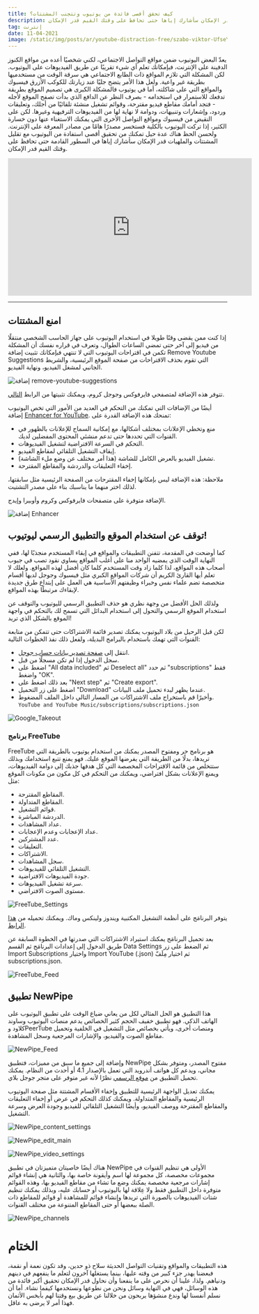 ```yaml
---
title: كيف تحقق أقصى فائدة من يوتيوب وتتجنب المشتتات؟
description: على الرغم من أهمية اليوتيوب كأحد مصادر المعرفة فالمشكلة الكبرى هي تصميم الموقع بطريقة تدفعك للاستمرار في استخدامه - بصرف النظر عن الدافع الذي بدأت تصفح الموقع لأجله - فتجد أمامك مقاطع فيديو مقترحة، وقوائم تشغيل منشئة تلقائيًا من أجلك، وتعليقات وردود، وإشعارات وتنبيهات، ودوامة لا نهاية لها من الفيديوهات الترفيهية وغيرها. ولحسن الحظ هناك عدة حيل تمكنك من تحقيق أقصى استفادة من اليوتيوب مع تقليل المشتتات والملهيات قدر الإمكان سأشارك إياها حتى تحافظ على وقتك القيم قدر الإمكان.
tag: إنترنت
date: 11-04-2021
image: /static/img/posts/ar/youtube-distraction-free/szabo-viktor-UfseYCHvIH0-unsplash.jpg
---
```


يعدّ البعض اليوتيوب ضمن مواقع التواصل الاجتماعي، لكني شخصيًا أعده من مواقع الكنوز الدفينة على الإنترنت، فبإمكانك تعلم أي شيء تقريبًا عن طريق الفيديوهات على اليوتيوب. لكن المشكلة التي تلازم المواقع ذات الطابع الاجتماعي هي سرقة الوقت من مستخدميها بطريقة غير واعية. ولعل هذا الأمر يتضح جليًا عند زيارتك للكوكب الأزرق فيسبوك والمواقع التي على شاكلته، أما في يوتيوب فالمشكلة الكبرى هي تصميم الموقع بطريقة تدفعك للاستمرار في استخدامه - بصرف النظر عن الدافع الذي بدأت تصفح الموقع لأجله - فتجد أمامك مقاطع فيديو مقترحة، وقوائم تشغيل منشئة تلقائيًا من أجلك، وتعليقات وردود، وإشعارات وتنبيهات، ودوامة لا نهاية لها من الفيديوهات الترفيهية وغيرها. لكن على النقيض من فيسبوك ومواقع التواصل الأخرى التي يمكنك الاستغناء عنها دون خسارة الكثير، إذا تركت اليوتيوب بالكلية فستخسر مصدرًا هامًا من مصادر المعرفة على الإنترنت. ولحسن الحظ هناك عدة حيل تمكنك من تحقيق أقصى استفادة من اليوتيوب مع تقليل المشتتات والملهيات قدر الإمكان سأشارك إياها في السطور القادمة حتى تحافظ على وقتك القيم قدر الإمكان.


<div class="embed-responsive embed-responsive-16by9">
<iframe width="560" height="315" src="https://www.youtube.com/embed/pzh94jCg3Og" title="YouTube video player" frameborder="0" allow="accelerometer; autoplay; clipboard-write; encrypted-media; gyroscope; picture-in-picture" allowfullscreen></iframe></div>

<hr>

## امنع المشتتات
إذا كنت ممن يقضى وقتًا طويلا في استخدام اليوتيوب على جهاز الحاسب الشخصي منتقلًا من فيديو إلى آخر حتى تمضي الساعات الطوال، وتعرف في قراره نفسك أن المشكلة تكمن في اقتراحات اليوتيوب التي لا تنتهي فبإمكانك تثبيت إضافة Remove Youtube Suggestions التي تقوم بحذف الاقتراحات من صفحة الموقع الرئيسية، والشريط الجانبي لمشغل الفيديو، ونهاية الفيديو.

<img src="/static/img/posts/ar/youtube-distraction-free/remove-youtube-suggestions.png" class="img-fluid rounded mx-auto d-block" alt="إضافة remove-youtube-suggestions"> 


تتوفر هذه الإضافة لمتصفحي فايرفوكس وجوجل كروم، ويمكنك تثبيتها من الرابط [التالي](https://github.com/lawrencehook/remove-youtube-suggestions#why-should-i-use-this-plugin).

أيضًا من الإضافات التي تمكنك من التحكم في العديد من الأمور التي تخص اليوتيوب إضافة [Enhancer for YouTube](https://www.mrfdev.com/enhancer-for-youtube). تمنحك هذه الإضافة القدرة على:
- منع وتخطي الإعلانات بمختلف أشكالها، مع إمكانية السماح للإعلانات بالظهور في القنوات التي تحددها حتى تدعم منشئي المحتوى المفضلين لديك.
- التحكم في السرعة الافتراضية لتشغيل الفيديوهات.
- إيقاف التشغيل التلقائي لمقاطع الفيديو. 
- تشغيل الفيديو بالعرض الكامل للشاشة (هذا أمر مختلف عن وضع ملء الشاشة).
- إخفاء التعليقات والدردشة والمقاطع المقترحة.

ملاحظة: هذه الإضافة ليس بإمكانها إخفاء المقترحات من الصفحة الرئيسية مثل سابقتها، لذلك اختر منهما ما يناسبك بناء على مصدر التشتيت.

الإضافة متوفرة على متصفحات فايرفوكس وكروم وأوبيرا وإيدج.

<img src="/static/img/posts/ar/youtube-distraction-free/Enhancer.png" class="img-fluid rounded mx-auto d-block" alt="إضافة Enhancer"> 


## توقف عن استخدام الموقع والتطبيق الرسمي ليوتيوب!

كما أوضحت في المقدمة، تتفنن التطبيقات والمواقع في إبقاء المستخدم منجذبًا لها، ففي النهاية الوقت الذي يمضيه الواحد منا على أغلب المواقع يساوي نقود تصب في جيوب أصحاب هذه المواقع، لذا كلما زاد وقت المستخدم كلما كان أفضل لهذه المواقع. ولعلك لا تعلم أيها القارئ الكريم أن شركات المواقع الكبري مثل فيسبوك وجوجل لديها أقسام متخصصة تضم علماء نفس وخبراء وظيفتهم الأساسية هي العمل على إبتداع طرق جديدة لإبقاءك مرتبطًا بهذه المواقع.

ولذلك الحل الأفضل من وجهة نظري هو حذف التطبيق الرسمي لليوتيوب والتوقف عن استخدام الموقع الرسمي والتحول إلى استخدام البدائل التي تسمح لك بالتحكم في واجهة الموقع بالشكل الذي تريد!

لكن قبل الرحيل من بلاد اليوتيوب يمكنك تصدير قائمة الاشتراكات حتى تتمكن من متابعة القنوات التي تهمك باستخدام بالبرامج البديلة، ولفعل ذلك نفذ الخطوات التالية:

- انتقل إلى [صفحة تصدير بيانات حساب جوجل](https://takeout.google.com/takeout/custom/youtube).
- سجل الدخول إذا لم تكن مسجلًا من قبل.
- اضغط على "All data included" ثم Deselect all" ثم حدد "subscriptions" فقط واضغط "OK".
- بعد ذلك اضغط على "Next step" ثم "Create export".
- اضغط على زر التحميل "Download" عندما يظهر لبدء تحميل ملف البيانات.
- وأخيرًا قم باستخراج ملف الاشتراكات من المسار التالي داخل الملف المضغوط. `YouTube and YouTube Music/subscriptions/subscriptions.json`

<img src="/static/img/posts/ar/youtube-distraction-free/Google_Takeout.png" class="img-fluid rounded mx-auto d-block" alt="Google_Takeout"> 


### برنامج FreeTube

FreeTube هو برنامج حر ومفتوح المصدر يمكنك من استخدام يوتيوب بالطريقة التي تريدها، بدلًا من الطريقة التي يفرضها الموقع عليك. فهو يمنع تتبع استخدامك وبذلك ستتخلص من قائمة الاقتراحات المخصصة التي كل هدفها جذبك إلى دوامة الفيديوهات، ويمنع الإعلانات بشكل افتراضي، ويمكنك من التحكم في كل مكون من مكونات الموقع مثل:

- المقاطع المقترحة.
- المقاطع المتداولة.
- قوائم التشغيل.
- الدردشة المباشرة.
- عداد المشاهدات.
- عداد الإعجابات وعدم الإعجابات.
- عدد المشتركين.
- التعليقات.
- الاشتراكات.
- سجل المشاهدات.
- التشغيل التلقائي للفيديوهات.
- جودة الفيديوهات الافتراضية.
- سرعة تشغيل الفيديوهات.
- مستوى الصوت الافتراضي.

<img src="/static/img/posts/ar/youtube-distraction-free/FreeTube_Settings.png" class="img-fluid rounded mx-auto d-block" alt="FreeTube_Settings"> 


يتوفر البرنامَج على أنظمة التشغيل المكتبية ويندوز ولينكس وماك. ويمكنك تحميله من [هذا الرابط](https://freetubeapp.io/#download).

بعد تحميل البرنامَج يمكنك استيراد الاشتراكات التي صدرتها في الخطوة السابقة عن طريق الدخول إلى إعدادات البرنامَج ثم القسم Data Settings ثم الضغط على زر Import Subscriptions واختيار Import YouTube (.json) ثم اختيار مِلَفّ subscriptions.json.

<img src="/static/img/posts/ar/youtube-distraction-free/FreeTube_Feed.png" class="img-fluid rounded mx-auto d-block" alt="FreeTube_Feed"> 


## تطبيق NewPipe

هذا التطبيق هو الحل المثالي لكل من يعاني ضياع الوقت على تطبيق اليوتيوب على الهاتف الذكي. فهو تطبيق خفيف الحجم كثير الخصائص يدعم منصات اليوتيوب وساوند كلاود وPeerTube ومنصات أخرى، ويأتي بخصائص مثل التشغيل في الخلفية وتحميل مقاطع الصوت والفيديو، والإشارات المرجعية وسجل المشاهدة.

<img src="/static/img/posts/ar/youtube-distraction-free/NewPipe_Feed.png" class="img-fluid rounded mx-auto d-block" alt="NewPipe_Feed"> 

وإضافة إلى جميع ما سبق من مميزات، فتطبيق NewPipe مفتوح المصدر، ومتوفر بشكل مجاني، ويدعم كل هواتف أندرويد التي تعمل بالإصدار 4.1 أو أحدث من النظام. يمكنك تحميل التطبيق من [موقع الرسمي](https://newpipe.net/#download) نظرًا لأنه غير متوفر على متجر جوجل بلاي.

يمكنك تعديل الواجهة الرئيسية للتطبيق وإخفاء الأقسام المشتتة مثل صفحة اليوتيوب الرئيسية والمقاطع المتداولة. ويمكنك كذلك التحكم في عرض أو إخفاء التعليقات والمقاطع المقترحة ووصف الفيديو، وأيضًا التشغيل التلقائي للفيديو وجودة العرض وسرعة التشغيل.

<img src="/static/img/posts/ar/youtube-distraction-free/NewPipe_content_settings.png" class="img-fluid rounded mx-auto d-block" alt="NewPipe_content_settings"> 

<img src="/static/img/posts/ar/youtube-distraction-free/NewPipe_edit_main.png" class="img-fluid rounded mx-auto d-block" alt="NewPipe_edit_main"> 

<img src="/static/img/posts/ar/youtube-distraction-free/NewPipe_video_settings.png" class="img-fluid rounded mx-auto d-block" alt="NewPipe_video_settings"> 

هناك أيضًا خاصيتان متميزتان في تطبيق NewPipe الأولى هي تنظيم القنوات في مجموعات مخصصة، كل مجموعة لها اسم وأيقونة خاصة بها، والثانية هي إنشاء قوائم إشارات مرجعية مخصصة يمكنك وضع ما تشاء من مقاطع الفيديو بها، وهذه القوائم متوفرة داخل التطبيق فقط ولا عِلاقة لها باليوتيوب أو حسابك عليه، وبذلك يمكنك تنظيم شتات الفيديوهات بالصورة التي تريدها وإنشاء قوائم للمشاهدة أو قوائم للمقاطع ذات الصلة ببعضها أو حتى المقاطع المتنوعة من مختلف القنوات.

<img src="/static/img/posts/ar/youtube-distraction-free/NewPipe_channels.png" class="img-fluid rounded mx-auto d-block" alt="NewPipe_channels"> 



# الختام
هذه التطبيقات والمواقع وتقنيات التواصل الحديثة سلاح ذو حدين، وقد تكون نعمة أو نقمة، فبعضنا يهدر جزء كبير من وقته عليها، بينما يستغلها آخرون لتعلم ما ينفعهم في دينهم ودنياهم. ولذا، علينا أن نحرص على ما ينفعنا وأن نحاول قدر الإمكان تحقيق أكبر فائدة من هذه الوسائل، فهي في النهاية وسائل ونحن من نطوعها ونستخدمها كيفما نشاء. أما أن نسلم أنفسنا لها وندع منشؤها يربحون من خلالنا عن طريق بيع وقتنا لهم بأبخس الأثمان فهذا أمر لا يرضى به عاقل.
